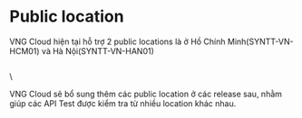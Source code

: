 # Public location

VNG Cloud hiện tại hỗ trợ 2 public locations là ở Hồ Chính Minh(SYNTT-VN-HCM01) và Hà Nội(SYNTT-VN-HAN01)

<figure><img src="https://docs.vngcloud.vn/download/attachments/59803722/image2022-8-29_17-49-3.png?version=1&#x26;modificationDate=1686544703000&#x26;api=v2" alt=""><figcaption></figcaption></figure>

\


VNG Cloud sẽ bổ sung thêm các public location ở các release sau, nhằm giúp các API Test được kiểm tra từ nhiều location khác nhau.
